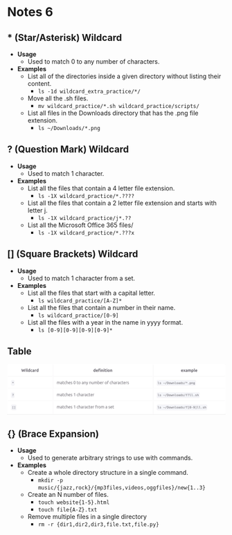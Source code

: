 # Notes 6

## * (Star/Asterisk) Wildcard
* **Usage**
  * Used to match 0 to any number of characters.
* **Examples**
  * List all of the directories inside a given directory without listing their content.
    * `ls -1d wildcard_extra_practice/*/`
  * Move all the .sh files.
    * `mv wildcard_practice/*.sh wildcard_practice/scripts/`
  * List all files in the Downloads directory that has the .png file extension.
    * `ls ~/Downloads/*.png`

## ? (Question Mark) Wildcard
* **Usage**
  * Used to match 1 character.
* **Examples**
  * List all the files that contain a 4 letter file extension.
    * `ls -1X wildcard_practice/*.????`
  * List all the files that contain a 2 letter file extension and starts with letter j.
    * `ls -1X wildcard_practice/j*.??`
  * List all the Microsoft Office 365 files/
    * `ls -1X wildcard_practice/*.???x`

## [] (Square Brackets) Wildcard
* **Usage**
  * Used to match 1 character from a set.
* **Examples**
  * List all the files that start with a capital letter.
    * `ls wildcard_practice/[A-Z]*`
  * List all the files that contain a number in their name.
    * `ls wildcard_practice/[0-9]`
  * List all the files with a year in the name in yyyy format.
    * `ls [0-9][0-9][0-9][0-9]*`

## Table
![wildcards](wildcards.png)

## {} (Brace Expansion)
* **Usage**
  * Used to generate arbitrary strings to use with commands.
* **Examples**
  * Create a whole directory structure in a single command.
    * `mkdir -p music/{jazz,rock}/{mp3files,videos,oggfiles}/new{1..3}`
  * Create an N number of files.
    * `touch website{1-5}.html`
    * `touch file{A-Z}.txt`
  * Remove multiple files in a single directory
    * `rm -r {dir1,dir2,dir3,file.txt,file.py}`